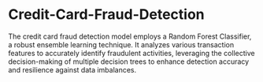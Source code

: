 # Credit-Card-Fraud-Detection
The credit card fraud detection model employs a Random Forest Classifier, a robust ensemble learning technique. It analyzes various transaction features to accurately identify fraudulent activities, leveraging the collective decision-making of multiple decision trees to enhance detection accuracy and resilience against data imbalances.
